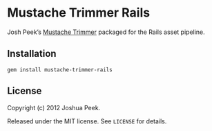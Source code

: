 Mustache Trimmer Rails
======================

 Josh Peek’s [Mustache Trimmer](https://github.com/josh/mustache-trimmer)
 packaged for the Rails asset pipeline.

Installation
------------

    gem install mustache-trimmer-rails

License
-------

Copyright (c) 2012 Joshua Peek.

Released under the MIT license. See `LICENSE` for details.
